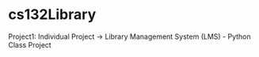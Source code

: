 # cs132Library
Project1: Individual Project -> Library Management System (LMS) - Python Class Project

